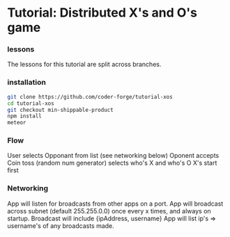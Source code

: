 # Tutorial: Distributed X's and O's game

### lessons

The lessons for this tutorial are split across branches.

### installation
```bash
git clone https://github.com/coder-forge/tutorial-xos
cd tutorial-xos
git checkout min-shippable-product
npm install
meteor
```

### Flow

User selects Opponant from list (see networking below)
Oponent accepts
Coin toss (random num generator) selects who's X and who's O
X's start first

### Networking

App will listen for broadcasts from other apps on a port.
App will broadcast across subnet (default 255.255.0.0) once every x times, and
always on startup.
Broadcast will include {ipAddress, username}
App will list ip's => username's of any broadcasts made.
